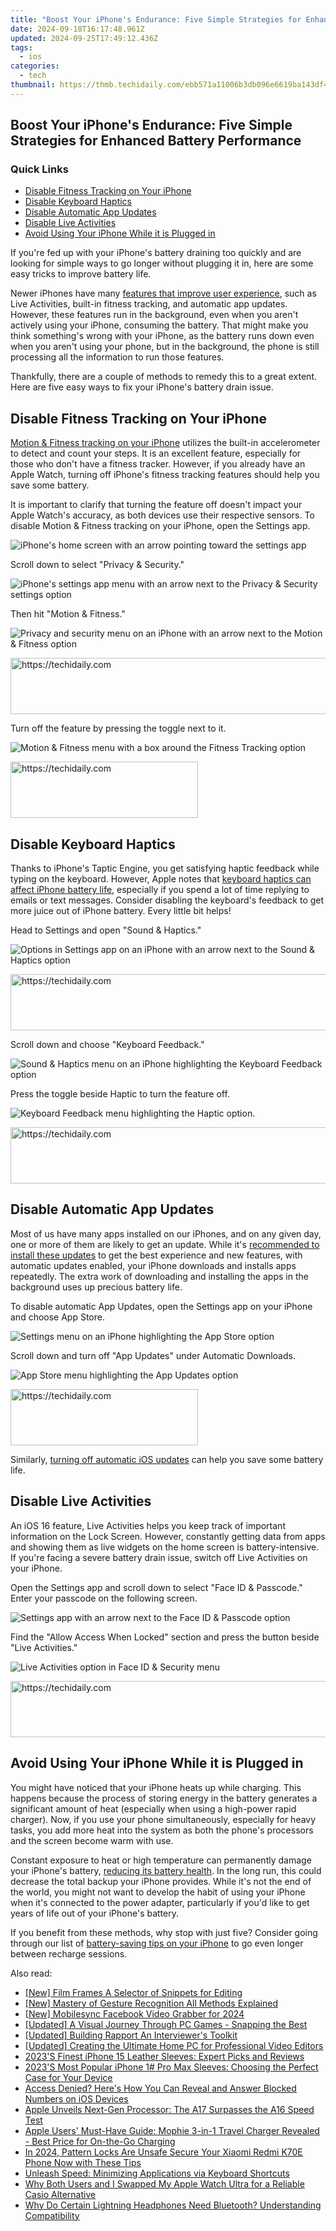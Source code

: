 ```yaml
---
title: "Boost Your iPhone's Endurance: Five Simple Strategies for Enhanced Battery Performance"
date: 2024-09-18T16:17:48.961Z
updated: 2024-09-25T17:49:12.436Z
tags:
  - ios
categories:
  - tech
thumbnail: https://thmb.techidaily.com/ebb571a11006b3db096e6619ba143df435922f1ac511baa83e275b6c8c17d904.jpg
---
```


## Boost Your iPhone's Endurance: Five Simple Strategies for Enhanced Battery Performance

### Quick Links

* [Disable Fitness Tracking on Your iPhone](https://article-posts.techidaily.com/acid-pro-replacements-a-deep-dive-into-graphics-softwares-for-2024/)
* [Disable Keyboard Haptics](https://fox-info.techidaily.com/2024-approved-the-apex-of-high-res-viewing-best-4k-screens-on-macs/)
* [Disable Automatic App Updates](https://win-able.techidaily.com/football-manager-2021-pc-stability-issues-resolved-permanent-fix-guides/)
* [Disable Live Activities](https://android-location.techidaily.com/in-2024-10-fake-gps-location-apps-on-android-of-your-xiaomi-redmi-note-13-5g-drfone-by-drfone-virtual/)
* [Avoid Using Your iPhone While it is Plugged in](https://extra-support.techidaily.com/2024-approved-selecting-high-quality-cameradrones/)

 If you're fed up with your iPhone's battery draining too quickly and are looking for simple ways to go longer without plugging it in, here are some easy tricks to improve battery life.

 Newer iPhones have many [features that improve user experience](https://facebook-video-footage.techidaily.com/2024-approved-youtubes-top-12-choices-in-gamers-introductory-videos-freepaid/), such as Live Activities, built-in fitness tracking, and automatic app updates. However, these features run in the background, even when you aren't actively using your iPhone, consuming the battery. That might make you think something's wrong with your iPhone, as the battery runs down even when you aren't using your phone, but in the background, the phone is still processing all the information to run those features.

 Thankfully, there are a couple of methods to remedy this to a great extent. Here are five easy ways to fix your iPhone's battery drain issue.

##  Disable Fitness Tracking on Your iPhone

[Motion & Fitness tracking on your iPhone](https://unlock-android.techidaily.com/how-to-remove-or-bypass-knox-enrollment-service-on-honor-magic-v2-by-drfone-android/) utilizes the built-in accelerometer to detect and count your steps. It is an excellent feature, especially for those who don't have a fitness tracker. However, if you already have an Apple Watch, turning off iPhone's fitness tracking features should help you save some battery.

 It is important to clarify that turning the feature off doesn't impact your Apple Watch's accuracy, as both devices use their respective sensors. To disable Motion & Fitness tracking on your iPhone, open the Settings app.

![iPhone's home screen with an arrow pointing toward the settings app](https://static1.howtogeekimages.com/wordpress/wp-content/uploads/2023/08/1-6.png) 

 Scroll down to select "Privacy & Security."

![iPhone's settings app menu with an arrow next to the Privacy & Security settings option](https://static1.howtogeekimages.com/wordpress/wp-content/uploads/2023/08/2-6.png) 

 Then hit "Motion & Fitness."

![Privacy and security menu on an iPhone with an arrow next to the Motion & Fitness option](https://static1.howtogeekimages.com/wordpress/wp-content/uploads/2023/08/3-5.png) 

<!-- affiliate ads begin -->
<a href="https://unicoeye.pxf.io/c/5597632/2134239/18498" target="_top" id="2134239">
  <img src="//a.impactradius-go.com/display-ad/18498-2134239" border="0" alt="https://techidaily.com" width="721" height="90"/>
</a>
<img height="0" width="0" src="https://unicoeye.pxf.io/i/5597632/2134239/18498" style="position:absolute;visibility:hidden;" border="0" />
<!-- affiliate ads end -->

 Turn off the feature by pressing the toggle next to it.

![Motion & Fitness menu with a box around the Fitness Tracking option](https://static1.howtogeekimages.com/wordpress/wp-content/uploads/2023/08/4-3.png) 

<!-- affiliate ads begin -->
<a href="https://aligracehair.sjv.io/c/5597632/1902273/19272" target="_top" id="1902273">
  <img src="//a.impactradius-go.com/display-ad/19272-1902273" border="0" alt="https://techidaily.com" width="300" height="90"/>
</a>
<img height="0" width="0" src="https://aligracehair.sjv.io/i/5597632/1902273/19272" style="position:absolute;visibility:hidden;" border="0" />
<!-- affiliate ads end -->

##  Disable Keyboard Haptics

 Thanks to iPhone's Taptic Engine, you get satisfying haptic feedback while typing on the keyboard. However, Apple notes that [keyboard haptics can affect iPhone battery life](https://support.apple.com/en-us/HT213404), especially if you spend a lot of time replying to emails or text messages. Consider disabling the keyboard's feedback to get more juice out of iPhone battery. Every little bit helps!

 Head to Settings and open "Sound & Haptics."

![Options in Settings app on an iPhone with an arrow next to the Sound & Haptics option](https://static1.howtogeekimages.com/wordpress/wp-content/uploads/2023/08/1-7.png) 

<!-- affiliate ads begin -->
<a href="https://appsumo.8odi.net/c/5597632/2118322/7443" target="_top" id="2118322">
  <img src="//a.impactradius-go.com/display-ad/7443-2118322" border="0" alt="https://techidaily.com" width="728" height="90"/>
</a>
<img height="0" width="0" src="https://appsumo.8odi.net/i/5597632/2118322/7443" style="position:absolute;visibility:hidden;" border="0" />
<!-- affiliate ads end -->

 Scroll down and choose "Keyboard Feedback."

![Sound & Haptics menu on an iPhone highlighting the Keyboard Feedback option](https://static1.howtogeekimages.com/wordpress/wp-content/uploads/2023/08/2-1-1.png) 

 Press the toggle beside Haptic to turn the feature off.

![Keyboard Feedback menu highlighting the Haptic option.](https://static1.howtogeekimages.com/wordpress/wp-content/uploads/2023/08/3-6.png) 

<!-- affiliate ads begin -->
<a href="https://appsumo.8odi.net/c/5597632/2002018/7443" target="_top" id="2002018">
  <img src="//a.impactradius-go.com/display-ad/7443-2002018" border="0" alt="https://techidaily.com" width="728" height="90"/>
</a>
<img height="0" width="0" src="https://appsumo.8odi.net/i/5597632/2002018/7443" style="position:absolute;visibility:hidden;" border="0" />
<!-- affiliate ads end -->

##  Disable Automatic App Updates

 Most of us have many apps installed on our iPhones, and on any given day, one or more of them are likely to get an update. While it's [recommended to install these updates](https://sim-unlock.techidaily.com/in-2024-how-to-unlock-sim-cards-of-xiaomi-redmi-note-13-pro-5g-without-puk-codes-by-drfone-android/) to get the best experience and new features, with automatic updates enabled, your iPhone downloads and installs apps repeatedly. The extra work of downloading and installing the apps in the background uses up precious battery life.

 To disable automatic App Updates, open the Settings app on your iPhone and choose App Store.

![Settings menu on an iPhone highlighting the App Store option](https://static1.howtogeekimages.com/wordpress/wp-content/uploads/2023/08/1-8.png) 

 Scroll down and turn off "App Updates" under Automatic Downloads.

![App Store menu highlighting the App Updates option](https://static1.howtogeekimages.com/wordpress/wp-content/uploads/2023/08/2-8.png) 

<!-- affiliate ads begin -->
<a href="https://aligracehair.sjv.io/c/5597632/1880956/19272" target="_top" id="1880956">
  <img src="//a.impactradius-go.com/display-ad/19272-1880956" border="0" alt="https://techidaily.com" width="300" height="90"/>
</a>
<img height="0" width="0" src="https://aligracehair.sjv.io/i/5597632/1880956/19272" style="position:absolute;visibility:hidden;" border="0" />
<!-- affiliate ads end -->

 Similarly, [turning off automatic iOS updates](https://ai-video-apps.techidaily.com/new-no-cost-split-screen-video-creators-web-based-and-downloadable-options/) can help you save some battery life.

##  Disable Live Activities

 An iOS 16 feature, Live Activities helps you keep track of important information on the Lock Screen. However, constantly getting data from apps and showing them as live widgets on the home screen is battery-intensive. If you're facing a severe battery drain issue, switch off Live Activities on your iPhone.

 Open the Settings app and scroll down to select "Face ID & Passcode." Enter your passcode on the following screen.

![Settings app with an arrow next to the Face ID & Passcode option](https://static1.howtogeekimages.com/wordpress/wp-content/uploads/2023/08/1-10.png) 

 Find the "Allow Access When Locked" section and press the button beside "Live Activities."

![Live Activities option in Face ID & Security menu](https://static1.howtogeekimages.com/wordpress/wp-content/uploads/2023/08/2-9.png) 

<!-- affiliate ads begin -->
<a href="https://appsumo.8odi.net/c/5597632/2105873/7443" target="_top" id="2105873">
  <img src="//a.impactradius-go.com/display-ad/7443-2105873" border="0" alt="https://techidaily.com" width="728" height="90"/>
</a>
<img height="0" width="0" src="https://appsumo.8odi.net/i/5597632/2105873/7443" style="position:absolute;visibility:hidden;" border="0" />
<!-- affiliate ads end -->

##  Avoid Using Your iPhone While it is Plugged in

 You might have noticed that your iPhone heats up while charging. This happens because the process of storing energy in the battery generates a significant amount of heat (especially when using a high-power rapid charger). Now, if you use your phone simultaneously, especially for heavy tasks, you add more heat into the system as both the phone's processors and the screen become warm with use.

 Constant exposure to heat or high temperature can permanently damage your iPhone's battery, [reducing its battery health](https://some-approaches.techidaily.com/the-verdict-on-vllo-performance-for-2024/). In the long run, this could decrease the total backup your iPhone provides. While it's not the end of the world, you might not want to develop the habit of using your iPhone when it's connected to the power adapter, particularly if you'd like to get years of life out of your iPhone's battery.

 If you benefit from these methods, why stop with just five? Consider going through our list of [battery-saving tips on your iPhone](https://app-tips.techidaily.com/revive-your-ipad-top-3-strategies-to-restore-connectivity-with-itunes/) to go even longer between recharge sessions.

<ins class="adsbygoogle"
     style="display:block"
     data-ad-format="autorelaxed"
     data-ad-client="ca-pub-7571918770474297"
     data-ad-slot="1223367746"></ins>

<ins class="adsbygoogle"
     style="display:block"
     data-ad-client="ca-pub-7571918770474297"
     data-ad-slot="8358498916"
     data-ad-format="auto"
     data-full-width-responsive="true"></ins>

<span class="atpl-alsoreadstyle">Also read:</span>
<div><ul>
<li><a href="https://some-techniques.techidaily.com/new-film-frames-a-selector-of-snippets-for-editing/"><u>[New] Film Frames A Selector of Snippets for Editing</u></a></li>
<li><a href="https://extra-support.techidaily.com/new-mastery-of-gesture-recognition-all-methods-explained/"><u>[New] Mastery of Gesture Recognition All Methods Explained</u></a></li>
<li><a href="https://facebook-videos.techidaily.com/new-mobilesync-facebook-video-grabber-for-2024/"><u>[New] Mobilesync Facebook Video Grabber for 2024</u></a></li>
<li><a href="https://screen-sharing-recording.techidaily.com/updated-a-visual-journey-through-pc-games-snapping-the-best/"><u>[Updated] A Visual Journey Through PC Games - Snapping the Best</u></a></li>
<li><a href="https://extra-hints.techidaily.com/updated-building-rapport-an-interviewers-toolkit/"><u>[Updated] Building Rapport An Interviewer's Toolkit</u></a></li>
<li><a href="https://fox-access.techidaily.com/updated-creating-the-ultimate-home-pc-for-professional-video-editors/"><u>[Updated] Creating the Ultimate Home PC for Professional Video Editors</u></a></li>
<li><a href="https://os-tips.techidaily.com/2023s-finest-iphone-15-leather-sleeves-expert-picks-and-reviews/"><u>2023'S Finest iPhone 15 Leather Sleeves: Expert Picks and Reviews</u></a></li>
<li><a href="https://os-tips.techidaily.com/2023s-most-popular-iphone-1-pro-max-sleeves-choosing-the-perfect-case-for-your-device/"><u>2023'S Most Popular iPhone 1# Pro Max Sleeves: Choosing the Perfect Case for Your Device</u></a></li>
<li><a href="https://os-tips.techidaily.com/access-denied-heres-how-you-can-reveal-and-answer-blocked-numbers-on-ios-devices/"><u>Access Denied? Here's How You Can Reveal and Answer Blocked Numbers on iOS Devices</u></a></li>
<li><a href="https://os-tips.techidaily.com/apple-unveils-next-gen-processor-the-a17-surpasses-the-a16-speed-test/"><u>Apple Unveils Next-Gen Processor: The A17 Surpasses the A16 Speed Test</u></a></li>
<li><a href="https://os-tips.techidaily.com/apple-users-must-have-guide-mophie-3-in-1-travel-charger-revealed-best-price-for-on-the-go-charging/"><u>Apple Users' Must-Have Guide: Mophie 3-in-1 Travel Charger Revealed - Best Price for On-the-Go Charging</u></a></li>
<li><a href="https://unlock-android.techidaily.com/in-2024-pattern-locks-are-unsafe-secure-your-xiaomi-redmi-k70e-phone-now-with-these-tips-by-drfone-android/"><u>In 2024, Pattern Locks Are Unsafe Secure Your Xiaomi Redmi K70E Phone Now with These Tips</u></a></li>
<li><a href="https://win11-tips.techidaily.com/unleash-speed-minimizing-applications-via-keyboard-shortcuts/"><u>Unleash Speed: Minimizing Applications via Keyboard Shortcuts</u></a></li>
<li><a href="https://os-tips.techidaily.com/why-both-users-and-i-swapped-my-apple-watch-ultra-for-a-reliable-casio-alternative/"><u>Why Both Users and I Swapped My Apple Watch Ultra for a Reliable Casio Alternative</u></a></li>
<li><a href="https://os-tips.techidaily.com/why-do-certain-lightning-headphones-need-bluetooth-understanding-compatibility/"><u>Why Do Certain Lightning Headphones Need Bluetooth? Understanding Compatibility</u></a></li>
</ul></div>

